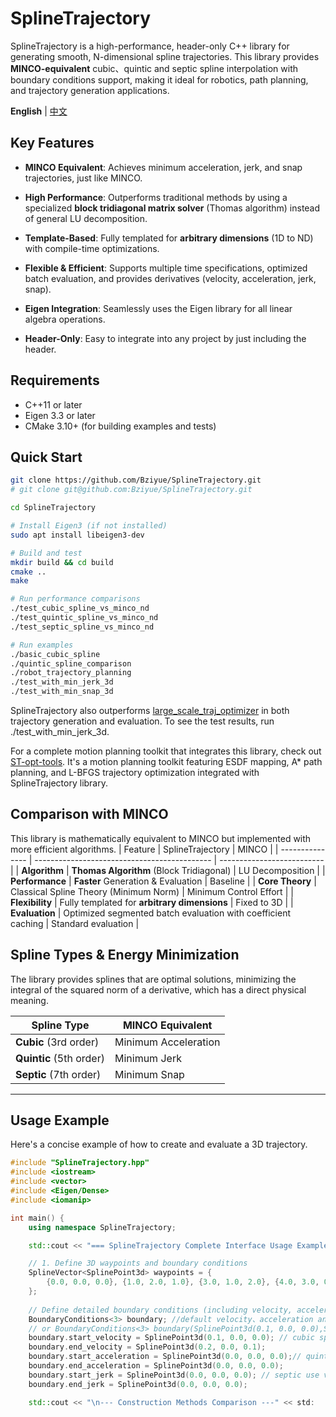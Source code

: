 # SplineTrajectory

SplineTrajectory is a high-performance, header-only C++ library for generating smooth, N-dimensional spline trajectories. This library provides **MINCO-equivalent** cubic、quintic and septic spline interpolation with boundary conditions support, making it ideal for robotics, path planning, and trajectory generation applications.

**English** | [中文](README_zh.md)


## Key Features

- **MINCO Equivalent**: Achieves minimum acceleration, jerk, and snap trajectories, just like MINCO.
    
- **High Performance**: Outperforms traditional methods by using a specialized **block tridiagonal matrix solver** (Thomas algorithm) instead of general LU decomposition.
    
- **Template-Based**: Fully templated for **arbitrary dimensions** (1D to ND) with compile-time optimizations.
    
- **Flexible & Efficient**: Supports multiple time specifications, optimized batch evaluation, and provides derivatives (velocity, acceleration, jerk, snap).
    
- **Eigen Integration**: Seamlessly uses the Eigen library for all linear algebra operations.
    
- **Header-Only**: Easy to integrate into any project by just including the header.

## Requirements

- C++11 or later
- Eigen 3.3 or later
- CMake 3.10+ (for building examples and tests)

## Quick Start

```bash
git clone https://github.com/Bziyue/SplineTrajectory.git
# git clone git@github.com:Bziyue/SplineTrajectory.git

cd SplineTrajectory

# Install Eigen3 (if not installed)
sudo apt install libeigen3-dev

# Build and test
mkdir build && cd build
cmake ..
make

# Run performance comparisons
./test_cubic_spline_vs_minco_nd
./test_quintic_spline_vs_minco_nd
./test_septic_spline_vs_minco_nd

# Run examples
./basic_cubic_spline
./quintic_spline_comparison
./robot_trajectory_planning
./test_with_min_jerk_3d
./test_with_min_snap_3d
```
SplineTrajectory also outperforms [large_scale_traj_optimizer](https://github.com/ZJU-FAST-Lab/large_scale_traj_optimizer) in both trajectory generation and evaluation. To see the test results, run ./test_with_min_jerk_3d.

For a complete motion planning toolkit that integrates this library, check out [ST-opt-tools](https://github.com/MarineRock10/ST-opt-tools). It's a motion planning toolkit featuring ESDF mapping, A* path planning, and L-BFGS trajectory optimization integrated with SplineTrajectory library.

## Comparison with MINCO
This library is mathematically equivalent to MINCO but implemented with more efficient algorithms.
| Feature         | SplineTrajectory                             | MINCO                      |
| --------------- | -------------------------------------------- | -------------------------- |
| **Algorithm**   | **Thomas Algorithm** (Block Tridiagonal)     | LU Decomposition           |
| **Performance** | **Faster** Generation & Evaluation           | Baseline                   |
| **Core Theory** | Classical Spline Theory (Minimum Norm)       | Minimum Control Effort     |
| **Flexibility** | Fully templated for **arbitrary dimensions** | Fixed to 3D |
| **Evaluation**  | Optimized segmented batch evaluation with coefficient caching        | Standard evaluation        |

## Spline Types & Energy Minimization
The library provides splines that are optimal solutions, minimizing the integral of the squared norm of a derivative, which has a direct physical meaning.

| Spline Type             | MINCO Equivalent     | 
| ----------------------- | -------------------- | 
| **Cubic** (3rd order)   | Minimum Acceleration | 
| **Quintic** (5th order) | Minimum Jerk         | 
| **Septic** (7th order)  | Minimum Snap         |

---
## Usage Example
Here's a concise example of how to create and evaluate a 3D trajectory.
```cpp
#include "SplineTrajectory.hpp"
#include <iostream>
#include <vector>
#include <Eigen/Dense>
#include <iomanip>

int main() {
    using namespace SplineTrajectory;

    std::cout << "=== SplineTrajectory Complete Interface Usage Example ===" << std::endl;

    // 1. Define 3D waypoints and boundary conditions
    SplineVector<SplinePoint3d> waypoints = {
        {0.0, 0.0, 0.0}, {1.0, 2.0, 1.0}, {3.0, 1.0, 2.0}, {4.0, 3.0, 0.5}, {5.0, 0.5, 1.5}
    };
    
    // Define detailed boundary conditions (including velocity, acceleration, jerk)
    BoundaryConditions<3> boundary; //default velocity、acceleration and jerk are zero
    // or BoundaryConditions<3> boundary(SplinePoint3d(0.1, 0.0, 0.0),SplinePoint3d(0.2, 0.0, 0.1)); default acceleration and jerk are zero
    boundary.start_velocity = SplinePoint3d(0.1, 0.0, 0.0); // cubic splines only use velocity 
    boundary.end_velocity = SplinePoint3d(0.2, 0.0, 0.1);
    boundary.start_acceleration = SplinePoint3d(0.0, 0.0, 0.0);// quintic use velocity and acceleration
    boundary.end_acceleration = SplinePoint3d(0.0, 0.0, 0.0);
    boundary.start_jerk = SplinePoint3d(0.0, 0.0, 0.0); // septic use velocity, acceleration and jerk
    boundary.end_jerk = SplinePoint3d(0.0, 0.0, 0.0);

    std::cout << "\n--- Construction Methods Comparison ---" << std: